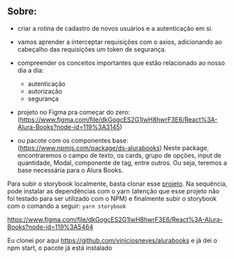 ## Sobre:
  - criar a rotina de cadastro de novos usuários e a autenticação em si. 
  - vamos aprender a interceptar requisições com o axios, adicionando ao cabeçalho das requisições um token de segurança.
  - compreender os conceitos importantes que estão relacionado ao nosso dia a dia:
    - autenticação
    - autorização
    - segurança
  
  - projeto no Figma pra começar do zero: (https://www.figma.com/file/dkGogcES2G1lwH8hwrF3E6/React%3A-Alura-Books?node-id=119%3A3145)
  - ou pacote com os componentes base: (https://www.npmjs.com/package/ds-alurabooks)
    Neste package, encontraremos o campo de texto, os cards, grupo de opções, input de quantidade, Modal, componente de tag, entre outros. Ou seja, teremos a base necessária para o Alura Books.

  Para subir o storybook localmente, basta clonar esse [projeto](https://github.com/alura-cursos/alurabooks-ds/tree/aula-4). Na sequência, pode instalar as dependências com o yarn (atenção que esse projeto não foi testado para ser utilizado com o NPM) e finalmente subir o storybook com o comando a seguir: ```yarn storybook```

  https://www.figma.com/file/dkGogcES2G1lwH8hwrF3E6/React%3A-Alura-Books?node-id=119%3A5464


  Eu clonei por aqui https://github.com/viniciosneves/alurabooks e já dei o npm start, o pacote já está instalado